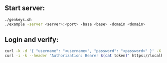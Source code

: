 ## Start server:

```bash
./genkeys.sh
./example -server <server>:<port> -base <base> -domain <domain>
```

## Login and verify:

```bash
curl -k -d '{ "username": "<username>", "password": "<password>" }' -X POST https://localhost:8080/login >token
curl -i -k --header "Authorization: Bearer $(cat token)" https://localhost:8080/verify
```
